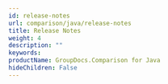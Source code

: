 ```yaml
---
id: release-notes
url: comparison/java/release-notes
title: Release Notes
weight: 4
description: ""
keywords: 
productName: GroupDocs.Comparison for Java
hideChildren: False
---
```

